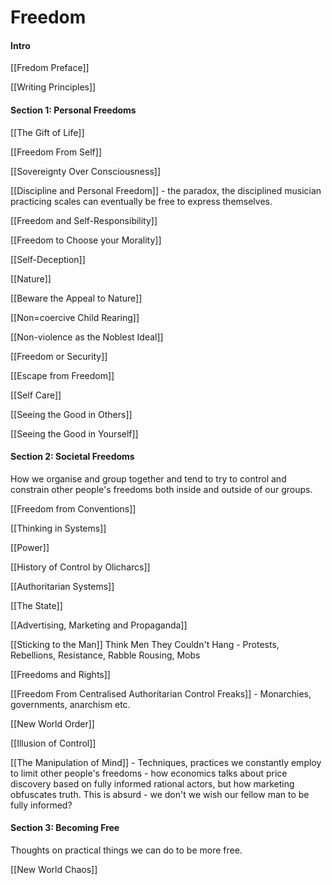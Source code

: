 # Freedom
#### Intro
[[Fredom Preface]]

[[Writing Principles]]

#### Section 1: Personal Freedoms
[[The Gift of Life]]

[[Freedom From Self]]

[[Sovereignty Over Consciousness]]

[[Discipline and Personal Freedom]] - the paradox, the disciplined musician practicing scales can eventually be free to express themselves.

[[Freedom and Self-Responsibility]]

[[Freedom to Choose your Morality]]

[[Self-Deception]]

[[Nature]]

[[Beware the Appeal to Nature]]

[[Non=coercive Child Rearing]]

[[Non-violence as the Noblest Ideal]]

[[Freedom or Security]]

[[Escape from Freedom]]

[[Self Care]]

[[Seeing the Good in Others]]

[[Seeing the Good in Yourself]]

#### Section 2: Societal Freedoms
How we organise and group together and tend to try to control and constrain other people's freedoms both inside and outside of our groups.

[[Freedom from Conventions]]

[[Thinking in Systems]]

[[Power]]

[[History of Control by Olicharcs]]

[[Authoritarian Systems]]

[[The State]]

[[Advertising, Marketing and Propaganda]]

[[Sticking to the Man]]
Think Men They Couldn't Hang - Protests, Rebellions, Resistance, Rabble Rousing, Mobs

[[Freedoms and Rights]]

[[Freedom From Centralised Authoritarian Control Freaks]] - Monarchies, governments, anarchism etc.

[[New World Order]]

[[Illusion of Control]]

[[The Manipulation of Mind]] - Techniques, practices we constantly employ to limit other people's freedoms - how economics talks about price discovery based on fully informed rational actors, but how marketing obfuscates truth. This is absurd - we don't we wish our fellow man to be fully informed?

#### Section 3:  Becoming Free
Thoughts on practical things we can do to be more free.

[[New World Chaos]]

